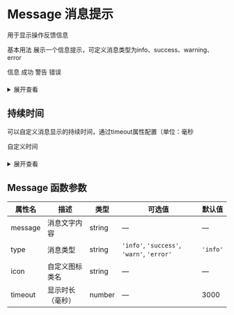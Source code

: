 <script setup>
import { ref } from 'vue';
import Message from '../../../packages/message/index';

const openInfo = () => Message({ message: '这是一条信息消息', type: 'info' });
const openSuccess = () => Message({ message: '操作成功', type: 'success' });
const openWarning = () => Message({ message: '这是一条警告消息', type: 'warn' });
const openError = () => Message({ message: '发生错误', type: 'error' });
const messageOpen2 = () => {
      Message({
        message: 'this is a warn message.',
        type: 'warn',
        timeout: 5000
      })
    }
</script>

# Message 消息提示

用于显示操作反馈信息

基本用法
展示一个信息提示，可定义消息类型为info、success、warning、error

<div style="margin-bottom:20px;">
    <CButton type="info" @click="openInfo">信息</CButton>
    <CButton type="success" @click="openSuccess">成功</CButton>
    <CButton type="warning" @click="openWarning">警告</CButton>
    <CButton  type="danger" @click="openError">错误</CButton>
</div>
<details>
<summary>展开查看</summary>

```vue
<template>
    <CButton type="info" @click="openInfo">信息</CButton>
    <CButton type="success" @click="openSuccess">成功</CButton>
    <CButton type="warning" @click="openWarning">警告</CButton>
    <CButton  type="danger" @click="openError">错误</CButton>
</template>

<script setup>
import { ref } from 'vue';
import Message from '路径/to/Message';

const openInfo = () => Message({ message: '这是一条信息消息', type: 'info' });
const openSuccess = () => Message({ message: '操作成功', type: 'success' });
const openWarning = () => Message({ message: '这是一条警告消息', type: 'warn' });
const openError = () => Message({ message: '发生错误', type: 'error' });
</script>

```
</details>

## 持续时间
可以自定义消息显示的持续时间，通过timeout属性配置（单位：毫秒

<div style="margin-bottom:20px;">
    <CButton type="warning" @click="messageOpen2">自定义时间</CButton>
</div>
<details>
<summary>展开查看</summary>

```vue
<template>
    <CButton type="warning" @click="messageOpen2">自定义时间</CButton>
</template>

<script setup>
import { ref } from 'vue';
import Message from '路径/to/Message';

const messageOpen2 = () => {
      Message({
        message: 'this is a warn message.',
        type: 'warn',
        timeout: 5000
      })
    }
</script>

```
</details>

## Message 函数参数
| 属性名  | 描述             | 类型   | 可选值                                     | 默认值   |
| ------- | ---------------- | ------ | ------------------------------------------ | -------- |
| message | 消息文字内容     | string | —                                          | —        |
| type    | 消息类型         | string | `'info'`, `'success'`, `'warn'`, `'error'` | `'info'` |
| icon    | 自定义图标类名   | string | —                                          | —        |
| timeout | 显示时长（毫秒） | number | —                                          | 3000     |
